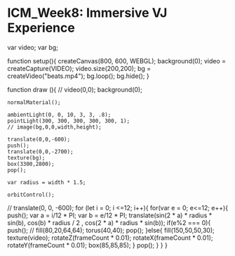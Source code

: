 # ICM_Week8: Immersive VJ Experience

var video;
var bg;

function setup(){
	createCanvas(800, 600, WEBGL);
  background(0);
  video = createCapture(VIDEO);
  video.size(200,200);
	bg = createVideo("beats.mp4");
	bg.loop();
	bg.hide();
}

function draw (){
	// video(0,0);
	background(0);

	normalMaterial();

	ambientLight(0, 0, 10, 3, 3, .8);
	pointLight(300, 300, 300, 300, 300, 1);
	// image(bg,0,0,width,height);

	translate(0,0,-600);
	push();
	translate(0,0,-2700);
	texture(bg);
	box(3300,2800);
	pop();

	var radius = width * 1.5;

	orbitControl();



// translate(0, 0, -600);
	for (let i = 0; i <=12; i++){
		for(var e = 0; e<=12; e++){
			push();
			var a = i/12 * PI;
			var b = e/12 * PI;
			translate(sin(2 * a) * radius * sin(b), cos(b) * radius / 2 , cos(2 * a) * radius * sin(b));
			if(e%2 === 0){
					push();
					// fill(80,20,64,64);
					torus(40,40);
					pop();
				}else{
					fill(150,50,50,30);
					texture(video);
					rotateZ(frameCount * 0.01);
					rotateX(frameCount * 0.01);
					rotateY(frameCount * 0.01);
					box(85,85,85);
				}
			pop();
		}
	}
}
